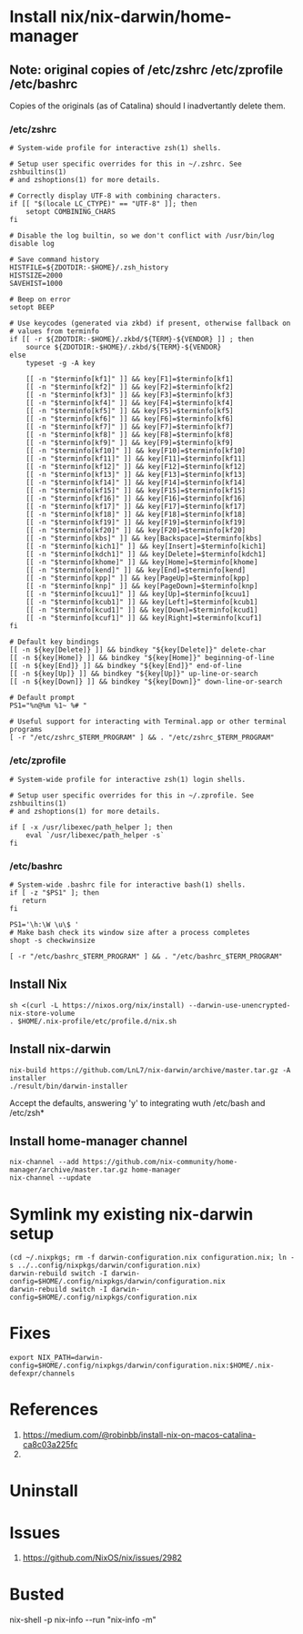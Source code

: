 # Install nix/nix-darwin/home-manager

## Note: original copies of /etc/zshrc /etc/zprofile /etc/bashrc

Copies of the originals (as of Catalina) should I inadvertantly delete
them.

### /etc/zshrc

	# System-wide profile for interactive zsh(1) shells.

	# Setup user specific overrides for this in ~/.zshrc. See zshbuiltins(1)
	# and zshoptions(1) for more details.

	# Correctly display UTF-8 with combining characters.
	if [[ "$(locale LC_CTYPE)" == "UTF-8" ]]; then
		setopt COMBINING_CHARS
	fi

	# Disable the log builtin, so we don't conflict with /usr/bin/log
	disable log

	# Save command history
	HISTFILE=${ZDOTDIR:-$HOME}/.zsh_history
	HISTSIZE=2000
	SAVEHIST=1000

	# Beep on error
	setopt BEEP

	# Use keycodes (generated via zkbd) if present, otherwise fallback on
	# values from terminfo
	if [[ -r ${ZDOTDIR:-$HOME}/.zkbd/${TERM}-${VENDOR} ]] ; then
		source ${ZDOTDIR:-$HOME}/.zkbd/${TERM}-${VENDOR}
	else
		typeset -g -A key

		[[ -n "$terminfo[kf1]" ]] && key[F1]=$terminfo[kf1]
		[[ -n "$terminfo[kf2]" ]] && key[F2]=$terminfo[kf2]
		[[ -n "$terminfo[kf3]" ]] && key[F3]=$terminfo[kf3]
		[[ -n "$terminfo[kf4]" ]] && key[F4]=$terminfo[kf4]
		[[ -n "$terminfo[kf5]" ]] && key[F5]=$terminfo[kf5]
		[[ -n "$terminfo[kf6]" ]] && key[F6]=$terminfo[kf6]
		[[ -n "$terminfo[kf7]" ]] && key[F7]=$terminfo[kf7]
		[[ -n "$terminfo[kf8]" ]] && key[F8]=$terminfo[kf8]
		[[ -n "$terminfo[kf9]" ]] && key[F9]=$terminfo[kf9]
		[[ -n "$terminfo[kf10]" ]] && key[F10]=$terminfo[kf10]
		[[ -n "$terminfo[kf11]" ]] && key[F11]=$terminfo[kf11]
		[[ -n "$terminfo[kf12]" ]] && key[F12]=$terminfo[kf12]
		[[ -n "$terminfo[kf13]" ]] && key[F13]=$terminfo[kf13]
		[[ -n "$terminfo[kf14]" ]] && key[F14]=$terminfo[kf14]
		[[ -n "$terminfo[kf15]" ]] && key[F15]=$terminfo[kf15]
		[[ -n "$terminfo[kf16]" ]] && key[F16]=$terminfo[kf16]
		[[ -n "$terminfo[kf17]" ]] && key[F17]=$terminfo[kf17]
		[[ -n "$terminfo[kf18]" ]] && key[F18]=$terminfo[kf18]
		[[ -n "$terminfo[kf19]" ]] && key[F19]=$terminfo[kf19]
		[[ -n "$terminfo[kf20]" ]] && key[F20]=$terminfo[kf20]
		[[ -n "$terminfo[kbs]" ]] && key[Backspace]=$terminfo[kbs]
		[[ -n "$terminfo[kich1]" ]] && key[Insert]=$terminfo[kich1]
		[[ -n "$terminfo[kdch1]" ]] && key[Delete]=$terminfo[kdch1]
		[[ -n "$terminfo[khome]" ]] && key[Home]=$terminfo[khome]
		[[ -n "$terminfo[kend]" ]] && key[End]=$terminfo[kend]
		[[ -n "$terminfo[kpp]" ]] && key[PageUp]=$terminfo[kpp]
		[[ -n "$terminfo[knp]" ]] && key[PageDown]=$terminfo[knp]
		[[ -n "$terminfo[kcuu1]" ]] && key[Up]=$terminfo[kcuu1]
		[[ -n "$terminfo[kcub1]" ]] && key[Left]=$terminfo[kcub1]
		[[ -n "$terminfo[kcud1]" ]] && key[Down]=$terminfo[kcud1]
		[[ -n "$terminfo[kcuf1]" ]] && key[Right]=$terminfo[kcuf1]
	fi

	# Default key bindings
	[[ -n ${key[Delete]} ]] && bindkey "${key[Delete]}" delete-char
	[[ -n ${key[Home]} ]] && bindkey "${key[Home]}" beginning-of-line
	[[ -n ${key[End]} ]] && bindkey "${key[End]}" end-of-line
	[[ -n ${key[Up]} ]] && bindkey "${key[Up]}" up-line-or-search
	[[ -n ${key[Down]} ]] && bindkey "${key[Down]}" down-line-or-search

	# Default prompt
	PS1="%n@%m %1~ %# "

	# Useful support for interacting with Terminal.app or other terminal programs
	[ -r "/etc/zshrc_$TERM_PROGRAM" ] && . "/etc/zshrc_$TERM_PROGRAM"

### /etc/zprofile

	# System-wide profile for interactive zsh(1) login shells.

	# Setup user specific overrides for this in ~/.zprofile. See zshbuiltins(1)
	# and zshoptions(1) for more details.

	if [ -x /usr/libexec/path_helper ]; then
		eval `/usr/libexec/path_helper -s`
	fi

### /etc/bashrc

	# System-wide .bashrc file for interactive bash(1) shells.
	if [ -z "$PS1" ]; then
	   return
	fi

	PS1='\h:\W \u\$ '
	# Make bash check its window size after a process completes
	shopt -s checkwinsize

	[ -r "/etc/bashrc_$TERM_PROGRAM" ] && . "/etc/bashrc_$TERM_PROGRAM"


## Install Nix 

    sh <(curl -L https://nixos.org/nix/install) --darwin-use-unencrypted-nix-store-volume
    . $HOME/.nix-profile/etc/profile.d/nix.sh

## Install nix-darwin

    nix-build https://github.com/LnL7/nix-darwin/archive/master.tar.gz -A installer
    ./result/bin/darwin-installer
	
Accept the defaults, answering 'y' to integrating wuth /etc/bash and /etc/zsh*	

## Install home-manager channel
	
    nix-channel --add https://github.com/nix-community/home-manager/archive/master.tar.gz home-manager
	nix-channel --update
	
# Symlink my existing nix-darwin setup

	(cd ~/.nixpkgs; rm -f darwin-configuration.nix configuration.nix; ln -s ../..config/nixpkgs/darwin/configuration.nix)
    darwin-rebuild switch -I darwin-config=$HOME/.config/nixpkgs/darwin/configuration.nix
    darwin-rebuild switch -I darwin-config=$HOME/.config/nixpkgs/configuration.nix

# Fixes

    export NIX_PATH=darwin-config=$HOME/.config/nixpkgs/darwin/configuration.nix:$HOME/.nix-defexpr/channels

# References

1. https://medium.com/@robinbb/install-nix-on-macos-catalina-ca8c03a225fc
1. 

# Uninstall

# Issues

1. https://github.com/NixOS/nix/issues/2982

# Busted

nix-shell -p nix-info --run "nix-info -m"

